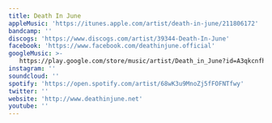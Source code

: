 ```yaml
---
title: Death In June
appleMusic: 'https://itunes.apple.com/artist/death-in-june/211806172'
bandcamp: ''
discogs: 'https://www.discogs.com/artist/39344-Death-In-June'
facebook: 'https://www.facebook.com/deathinjune.official'
googleMusic: >-
   https://play.google.com/store/music/artist/Death_in_June?id=A3qkcnfhdu5lptwxqi2kwwjwure
instagram: ''
soundcloud: ''
spotify: 'https://open.spotify.com/artist/68wK3u9MnoZj5fFOFNTfwy'
twitter: ''
website: 'http://www.deathinjune.net'
youtube: ''
---
```

